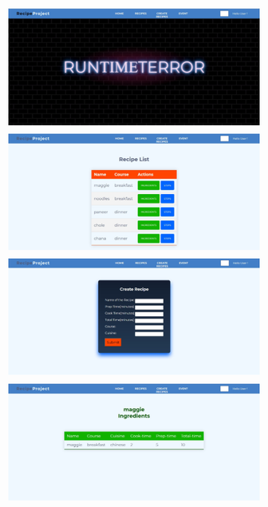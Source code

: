 ![HOME-PAGE](./home.JPG?raw=true "Optional Title")

![View-PAGE](./view.JPG?raw=true "Optional Title")

![Create-PAGE](./create.JPG?raw=true "Optional Title")

![Ingredients-PAGE](./recipe_ingredients.JPG?raw=true "Optional Title")
